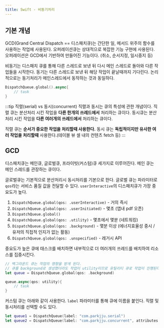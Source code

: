```yaml
---
title: Swift - 비동기처리
---
```


## 기본 개념

GCD(Grand Central Dispatch == 디스패치큐)는 간단한 일, 메서드 위주의 함수를 사용하는 작업에 사용된다. 오퍼레이션큐는 상대적으로 복잡한 기능 구현에 사용된다. 오퍼레이션은 GCD에서 기반하여 만들어진 기능이다. (취소, 순서지정, 일시중지 등)

비동기는 디스패치 큐를 통해 다른 스레드로 보낸 뒤 다시 메인 스레드로 돌아와 다른 작업들을 시작한다. 동기는 다른 스레드로 보낸 뒤 해당 작업이 끝날때까지 기다린다. 논리적으로는 동기처리가 메인스레드에서 동작하는 것과 동일하다.

```swift
DispatchQueue.global().async{
    // task
}
```

:::tip 직렬(serial) vs 동시(concurrent)
직렬과 동시는 큐의 특성에 관한 개념이다. 직렬 큐는 분산처리 시킨 작업을 **다른 한개의 쓰레드에서** 처리하는 큐이다. 동시큐는 분산처리 시킨 작업을 **다른 여러개의 쓰레드에서** 처리하는 큐이다.

직렬 큐는 **순서가 중요한 작업을 처리할때 사용한다.** 동시 큐는 **독립적이지만 유사한 여러 작업을 처리할때** 사용한다.(테이블 뷰 셀 내의 컨텐츠 fetch 등)
:::

## GCD

디스패치큐는 메인큐, 글로벌큐, 프라이빗(커스텀)큐 세가지로 이루어진다. 메인 큐는 메인 스레드를 관장하는 큐이다.

글로벌큐는 기본적으로 분산처리시 동시처리를 기본으로 한다. 글로벌 큐는 파라미터로 `qos`라는 서비스 품질 값을 전달할 수 있다. `userInteractive`의 디스패치큐가 가장 중요도가 높다.

1. `DispatchQueue.global(qos: .userInteractive)` - 거의 즉시
2. `DispatchQueue.global(qos: .userInitiated)` - 몇초 (앱내 pdf 오픈)
3. `DispatchQueue.global()`
4. `DispatchQueue.global(qos: .utility)` - 몇초에서 몇분 (네트워킹)
5. `DispatchQueue.global(qos: .background)` - 몇분 이상 (에너지효율성 중시 / 유저의 직접적 인지가 없는 활동)
6. `DispatchQueue.global(qos: .unspecified)` - 레거시 API

중요도가 높은 큐에 태스크를 배치하면 내부적으로 더 여러개의 쓰레드를 배치하여 리소스를 집중시킨다.

```swift
// 백그라운드 큐는 작업의 영향을 받게 된다.
// 큐를 background로 생성했더라도 작업이 utility이므로 유틸리티 큐로 작업이 진행된다.
let queue = DispatchQueue.global(qos: .background)

queue.async(qos: utility){
    // task
}
```

커스텀 큐는 아래와 같이 사용한다. `label` 파라미터를 통해 큐에 이름을 붙인다. 직렬 및 동시처리를 선택할 수도 있다.

```swift
let queue1 = DispatchQueue(label: "com.parkjju.serial")
let queue2 = DispatchQueue(label: "com.parkjju.concurrent", attributes: .concurrent)
```
